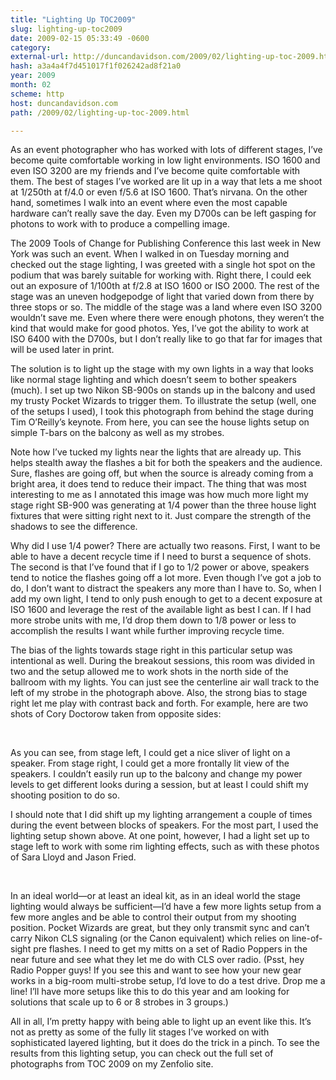 ```yaml
---
title: "Lighting Up TOC2009"
slug: lighting-up-toc2009
date: 2009-02-15 05:33:49 -0600
category: 
external-url: http://duncandavidson.com/2009/02/lighting-up-toc-2009.html
hash: a3a4a4f7d451017f1f026242ad8f21a0
year: 2009
month: 02
scheme: http
host: duncandavidson.com
path: /2009/02/lighting-up-toc-2009.html

---
```


As an event photographer who has worked with lots of different stages, I’ve become quite comfortable working in low light environments. ISO 1600 and even ISO 3200 are my friends and I’ve become quite comfortable with them. The best of stages I’ve worked are lit up in a way that lets a me shoot at 1/250th at f/4.0 or even f/5.6 at ISO 1600. That’s nirvana. On the other hand, sometimes I walk into an event where even the most capable hardware can’t really save the day. Even my D700s can be left gasping for photons to work with to produce a compelling image.


The 2009 Tools of Change for Publishing Conference this last week in New York was such an event. When I walked in on Tuesday morning and checked out the stage lighting, I was greeted with a single hot spot on the podium that was barely suitable for working with. Right there, I could eek out an exposure of 1/100th at f/2.8 at ISO 1600 or ISO 2000. The rest of the stage was an uneven hodgepodge of light that varied down from there by three stops or so. The middle of the stage was a land where even ISO 3200 wouldn’t save me. Even where there were enough photons, they weren’t the kind that would make for good photos. Yes, I’ve got the ability to work at ISO 6400 with the D700s, but I don’t really like to go that far for images that will be used later in print.


The solution is to light up the stage with my own lights in a way that looks like normal stage lighting and which doesn’t seem to bother speakers (much). I set up two Nikon SB-900s on stands up in the balcony and used my trusty Pocket Wizards to trigger them. To illustrate the setup (well, one of the setups I used), I took this photograph from behind the stage during Tim O’Reilly’s keynote. From here, you can see the house lights setup on simple T-bars on the balcony as well as my strobes.





Note how I’ve tucked my lights near the lights that are already up. This helps stealth away the flashes a bit for both the speakers and the audience. Sure, flashes are going off, but when the source is already coming from a bright area, it does tend to reduce their impact. The thing that was most interesting to me as I annotated this image was how much more light my stage right SB-900 was generating at 1/4 power than the three house light fixtures that were sitting right next to it. Just compare the strength of the shadows to see the difference.


Why did I use 1/4 power? There are actually two reasons. First, I want to be able to have a decent recycle time if I need to burst a sequence of shots. The second is that I’ve found that if I go to 1/2 power or above, speakers tend to notice the flashes going off a lot more. Even though I’ve got a job to do, I don’t want to distract the speakers any more than I have to. So, when I add my own light, I tend to only push enough to get to a decent exposure at ISO 1600 and leverage the rest of the available light as best I can. If I had more strobe units with me, I’d drop them down to 1/8 power or less to accomplish the results I want while further improving recycle time.


The bias of the lights towards stage right in this particular setup was intentional as well. During the breakout sessions, this room was divided in two and the setup allowed me to work shots in the north side of the ballroom with my lights. You can just see the centerline air wall track to the left of my strobe in the photograph above. Also, the strong bias to stage right let me play with contrast back and forth. For example, here are two shots of Cory Doctorow taken from opposite sides:



    


As you can see, from stage left, I could get a nice sliver of light on a speaker. From stage right, I could get a more frontally lit view of the speakers. I couldn’t easily run up to the balcony and change my power levels to get different looks during a session, but at least I could shift my shooting position to do so.


I should note that I did shift up my lighting arrangement a couple of times during the event between blocks of speakers. For the most part, I used the lighting setup shown above. At one point, however, I had a light set up to stage left to work with some rim lighting effects, such as with these photos of Sara Lloyd and Jason Fried.


    


In an ideal world—or at least an ideal kit, as in an ideal world the stage lighting would always be sufficient—I’d have a few more lights setup from a few more angles and be able to control their output from my shooting position. Pocket Wizards are great, but they only transmit sync and can’t carry Nikon CLS signaling (or the Canon equivalent) which relies on line-of-sight pre flashes. I need to get my mitts on a set of Radio Poppers in the near future and see what they let me do with CLS over radio. (Psst, hey Radio Popper guys! If you see this and want to see how your new gear works in a big-room multi-strobe setup, I’d love to do a test drive. Drop me a line! I’ll have more setups like this to do this year and am looking for solutions that scale up to 6 or 8 strobes in 3 groups.)


All in all, I’m pretty happy with being able to light up an event like this. It’s not as pretty as some of the fully lit stages I’ve worked on with sophisticated layered lighting, but it does do the trick in a pinch. To see the results from this lighting setup, you can check out the full set of photographs from TOC 2009 on my Zenfolio site.

